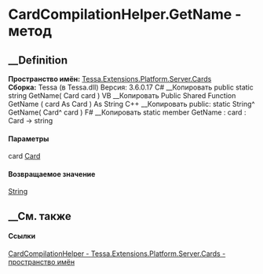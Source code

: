# CardCompilationHelper.GetName - метод
##  __Definition
 **Пространство имён:**
[Tessa.Extensions.Platform.Server.Cards](N_Tessa_Extensions_Platform_Server_Cards.htm)  
 **Сборка:** Tessa (в Tessa.dll) Версия: 3.6.0.17
C# __Копировать
     public static string GetName(
    	Card card
    )
VB __Копировать
     Public Shared Function GetName ( 
    	card As Card
    ) As String
C++ __Копировать
     public:
    static String^ GetName(
    	Card^ card
    )
F# __Копировать
     static member GetName : 
            card : Card -> string 
#### Параметры
card [Card](T_Tessa_Cards_Card.htm)
#### Возвращаемое значение
[String](https://learn.microsoft.com/dotnet/api/system.string)
##  __См. также
#### Ссылки
[CardCompilationHelper -
](T_Tessa_Extensions_Platform_Server_Cards_CardCompilationHelper.htm)
[Tessa.Extensions.Platform.Server.Cards - пространство
имён](N_Tessa_Extensions_Platform_Server_Cards.htm)
